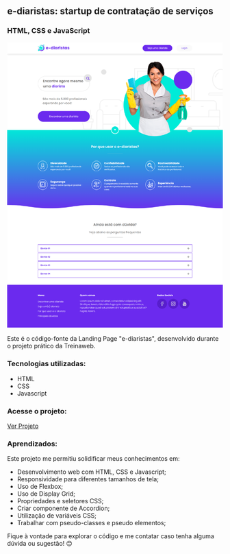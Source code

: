 <h2> e-diaristas: startup de contratação de serviços </h2>
<h3>HTML, CSS e JavaScript</h3>

<p>
  <img src="assets/print/screencapture-file-c-Users-taoli-Documents-GitHub-e-diaristas-html-css-js-treinaweb-index-html-2024-06-01-17_45_25.png" alt="Print do projeto">
</p>

<p>Este é o código-fonte da Landing Page "e-diaristas", desenvolvido durante o projeto prático da Treinaweb. </p>

<h3>Tecnologias utilizadas:</h3>

<ul>
  <li>HTML</li>
  <li>CSS</li>
  <li>Javascript</li>
</ul>

<h3> Acesse o projeto: </h3>
<a href="https://taoliveira.com.br/e-diaristas-html-css-js-treinaweb/"> Ver Projeto</a> 

<h3>Aprendizados:</h3>

<p>Este projeto me permitiu solidificar meus conhecimentos em:</p>

<ul>
  <li>Desenvolvimento web com HTML, CSS e Javascript;</li>
  <li>Responsividade para diferentes tamanhos de tela;</li>
  <li>Uso de Flexbox;</li>
  <li>Uso de Display Grid;</li>
  <li>Propriedades e seletores CSS;</li>
  <li>Criar componente de Accordion;</li>
  <li>Utilização de variáveis CSS;</li>
  <li>Trabalhar com pseudo-classes e pseudo elementos;</li>
</ul>

<p>Fique à vontade para explorar o código e me contatar caso tenha alguma dúvida ou sugestão! 😊</p>